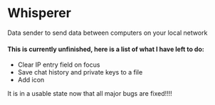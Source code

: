 # Whisperer
Data sender to send data between computers on your local network

#### This is currently unfinished, here is a list of what I have left to do:
- Clear IP entry field on focus
- Save chat history and private keys to a file
- Add icon

It is in a usable state now that all major bugs are fixed!!!!